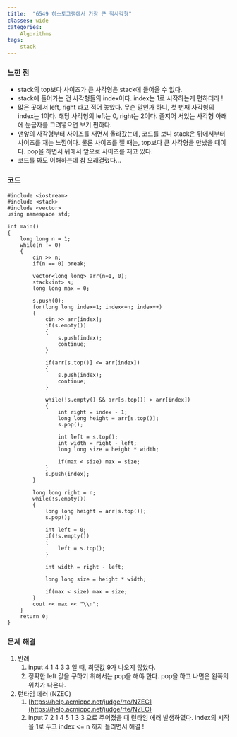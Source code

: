 ```yaml
---
title:  "6549 히스토그램에서 가장 큰 직사각형"
classes: wide
categories:
    Algorithms
tags:
    stack
---
```

### 느낀 점

- stack의 top보다 사이즈가 큰 사각형은 stack에 들어올  수  없다.
- stack에 들어가는 건 사각형들의 index이다.  index는 1로 시작하는게 편하더라  !
- 많은 곳에서 left, right 라고 적어 놓았다.  무슨 말인가 하니, 첫 번째 사각형의 index는 1이다. 해당 사각형의  left는 0, right는 2이다. 줄지어 서있는 사각형 아래에  눈금자를 그려넣으면  보기 편하다.
- 맨앞의 사각형부터 사이즈를 재면서 올라갔는데, 코드를 보니 stack은 뒤에서부터 사이즈를 재는 느낌이다. 물론 사이즈를 잴 때는,  top보다  큰 사각형을  만났을  때이다. pop을 하면서 뒤에서 앞으로  사이즈를 재고 있다.
- 코드를 봐도 이해하는데 참 오래걸렸다…

### 코드

```
#include <iostream>
#include <stack>
#include <vector>
using namespace std;

int main()
{
    long long n = 1;
    while(n != 0)
    {
        cin >> n;
        if(n == 0) break;

        vector<long long> arr(n+1, 0);
        stack<int> s;
        long long max = 0;

        s.push(0);
        for(long long index=1; index<=n; index++)
        {
            cin >> arr[index];
            if(s.empty())
            {
                s.push(index);
                continue;
            }

            if(arr[s.top()] <= arr[index])
            {
                s.push(index);
                continue;
            }

            while(!s.empty() && arr[s.top()] > arr[index])
            {
                int right = index - 1;
                long long height = arr[s.top()];
                s.pop();

                int left = s.top();
                int width = right - left;
                long long size = height * width;

                if(max < size) max = size;
            }
            s.push(index);
        }

        long long right = n;
        while(!s.empty())
        {
            long long height = arr[s.top()];
            s.pop();

            int left = 0;
            if(!s.empty())
            {
                left = s.top();
            }

            int width = right - left;

            long long size = height * width;

            if(max < size) max = size;
        }
        cout << max << "\\n";
    }
    return 0;
}

```

### 문제 해결

1. 반례
    1. input 4 1 4 3 3 일 때, 최댓값 9가 나오지 않았다.
    2. 정확한 left 값을 구하기 위해서는 pop을 해야 한다. pop을 하고 나면은 왼쪽의 위치가 나온다.
2. 런타임 에러 (NZEC)
    1. [https://help.acmicpc.net/judge/rte/NZEC](https://help.acmicpc.net/judge/rte/NZEC)
    2. input 7 2 1 4 5 1 3 3 으로 주어졌을 때 런타임 에러 발생하였다.  index의 시작을 1로 두고 index <= n 까지 돌리면서 해결 !